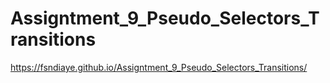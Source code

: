 # Assigntment_9_Pseudo_Selectors_Transitions
 https://fsndiaye.github.io/Assigntment_9_Pseudo_Selectors_Transitions/
